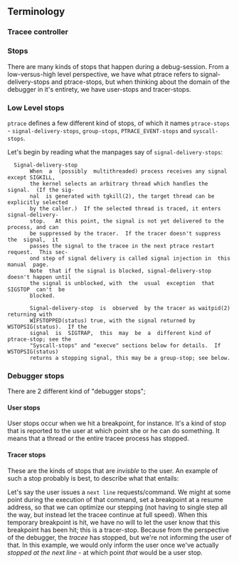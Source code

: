 ## Terminology

### Tracee controller

### Stops

There are many kinds of stops that happen during a debug-session. From a low-versus-high level perspective, we have what ptrace refers to signal-delivery-stops and ptrace-stops, but when thinking about the domain of the debugger in it's entirety, we have user-stops and tracer-stops.

### Low Level stops

`ptrace` defines a few different kind of stops, of which it names `ptrace-stops` - `signal-delivery-stops`, `group-stops`, `PTRACE_EVENT-stops` and `syscall-stops`.

Let's begin by reading what the manpages say of `signal-delivery-stops`:

```
  Signal-delivery-stop
       When  a  (possibly  multithreaded) process receives any signal except SIGKILL,
       the kernel selects an arbitrary thread which handles the signal.  (If the sig‐
       nal  is generated with tgkill(2), the target thread can be explicitly selected
       by the caller.)  If the selected thread is traced, it enters  signal-delivery-
       stop.   At this point, the signal is not yet delivered to the process, and can
       be suppressed by the tracer.  If the tracer doesn't suppress  the  signal,  it
       passes the signal to the tracee in the next ptrace restart request.  This sec‐
       ond step of signal delivery is called signal injection in  this  manual  page.
       Note  that if the signal is blocked, signal-delivery-stop doesn't happen until
       the signal is unblocked, with  the  usual  exception  that  SIGSTOP  can't  be
       blocked.

       Signal-delivery-stop  is  observed  by the tracer as waitpid(2) returning with
       WIFSTOPPED(status) true, with the signal returned by WSTOPSIG(status).  If the
       signal  is  SIGTRAP,  this  may  be  a  different kind of ptrace-stop; see the
       "Syscall-stops" and "execve" sections below for details.  If  WSTOPSIG(status)
       returns a stopping signal, this may be a group-stop; see below.
```

### Debugger stops

There are 2 different kind of "debugger stops";

#### User stops

User stops occur when we hit a breakpoint, for instance. It's a kind of stop that is reported to the user at which point she or he can do something. It means that a thread or the entire tracee process has stopped.

#### Tracer stops

These are the kinds of stops that are _invisble_ to the user. An example of such a stop probably is best, to describe what that entails:

Let's say the user issues a `next line` requests/command. We might at some point during the execution of that command, set a breakpoint at a resume address, so that we can optimize our stepping (not having to single step all the way, but instead let the tracee continue at full speed). When this temporary breakpoint is hit, we have no will to let the user know that this breakpoint has been hit; this is a tracer-stop. Because from the perspective of the debugger, the _tracee_ has stopped, but we're not informing the user of that. In this example, we would only inform the user once we've actually _stopped at the next line_ - at which point _that_ would be a user stop.
